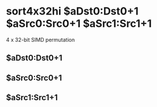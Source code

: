# sort4x32hi $aDst0:Dst0+1 $aSrc0:Src0+1 $aSrc1:Src1+1

4 x 32-bit SIMD permutation


## $aDst0:Dst0+1

## $aSrc0:Src0+1

## $aSrc1:Src1+1

